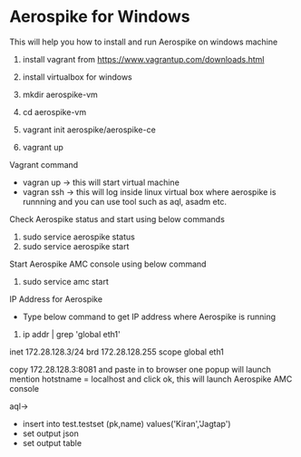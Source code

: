 # Aerospike for Windows
This will help you how to install and run Aerospike on windows machine
1. install vagrant from https://www.vagrantup.com/downloads.html
2. install virtualbox for windows

3. mkdir aerospike-vm
4. cd aerospike-vm

5. vagrant init aerospike/aerospike-ce

6. vagrant up

Vagrant command

* vagran up -> this will start virtual machine
* vagran ssh -> this will log inside linux virtual box where aerospike is runnning and you can use tool such as aql, asadm etc.

Check Aerospike status and start using below commands

   1. sudo service aerospike status
   2. sudo service aerospike start

Start Aerospike AMC console using below command

   1. sudo service amc start

IP Address for Aerospike
  * Type below command to get IP address where Aerospike is running

   1. ip addr | grep 'global eth1'
 
 inet 172.28.128.3/24 brd 172.28.128.255 scope global eth1

copy 172.28.128.3:8081 and paste in to browser
one popup will launch mention hotstname = localhost and click ok, this will launch Aerospike AMC console

aql->

* insert into test.testset (pk,name) values('Kiran','Jagtap')
* set output json
* set output table
